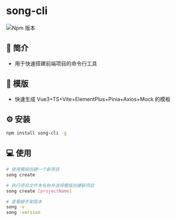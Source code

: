 # song-cli

![Npm 版本](https://img.shields.io/badge/song-cli_v0.0.1-blue)

## 📖 简介

- 用于快速搭建前端项目的命令行工具

## 📝 模版

- 快速生成 Vue3+TS+Vite+ElementPlus+Pinia+Axios+Mock 的模板

## ⚙️ 安装

```bash
npm install song-cli -g
```

## 💻 使用

```bash
# 使用模版创建一个新项目
song create

# 执行项目文件夹名称并选择模版创建新项目
song create [projectName]

# 查看脚手架版本
song -v
song -version

```
